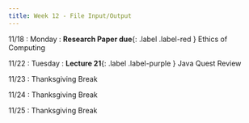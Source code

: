```yaml
---
title: Week 12 - File Input/Output
---
```


11/18
: Monday
: **Research Paper due**{: .label .label-red } Ethics of Computing


11/22
: Tuesday
: **Lecture 21**{: .label .label-purple } Java Quest Review

11/23
: Thanksgiving Break

11/24
: Thanksgiving Break

11/25
: Thanksgiving Break

